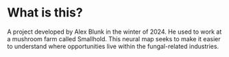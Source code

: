 # What is this?

A project developed by Alex Blunk in the winter of 2024. He used to work at a mushroom farm called Smallhold.  This neural map seeks to make it easier to understand where opportunities live within the fungal-related industries. 